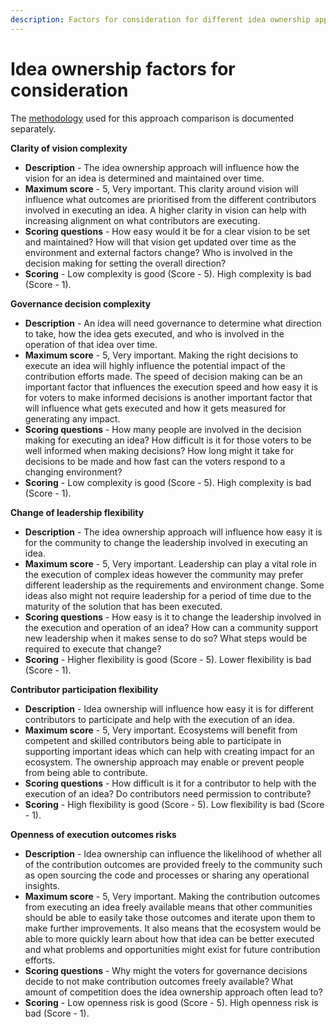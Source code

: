 ```yaml
---
description: Factors for consideration for different idea ownership approaches
---
```


# Idea ownership factors for consideration

The [methodology](https://docs.treasuries.io/analysis/approach-comparison-methodology) used for this approach comparison is documented separately.



**Clarity of vision complexity**

* **Description** - The idea ownership approach will influence how the vision for an idea is determined and maintained over time.
* **Maximum score** - 5, Very important. This clarity around vision will influence what outcomes are prioritised from the different contributors involved in executing an idea. A higher clarity in vision can help with increasing alignment on what contributors are executing.
* **Scoring questions** - How easy would it be for a clear vision to be set and maintained? How will that vision get updated over time as the environment and external factors change? Who is involved in the decision making for setting the overall direction?
* **Scoring** - Low complexity is good (Score - 5). High complexity is bad (Score - 1).



**Governance decision complexity**

* **Description** - An idea will need governance to determine what direction to take, how the idea gets executed, and who is involved in the operation of that idea over time.
* **Maximum score** - 5, Very important. Making the right decisions to execute an idea will highly influence the potential impact of the contribution efforts made. The speed of decision making can be an important factor that influences the execution speed and how easy it is for voters to make informed decisions is another important factor that will influence what gets executed and how it gets measured for generating any impact.
* **Scoring questions** - How many people are involved in the decision making for executing an idea? How difficult is it for those voters to be well informed when making decisions? How long might it take for decisions to be made and how fast can the voters respond to a changing environment?
* **Scoring** - Low complexity is good (Score - 5). High complexity is bad (Score - 1).



**Change of leadership flexibility**

* **Description** - The idea ownership approach will influence how easy it is for the community to change the leadership involved in executing an idea.
* **Maximum score** - 5, Very important. Leadership can play a vital role in the execution of complex ideas however the community may prefer different leadership as the requirements and environment change. Some ideas also might not require leadership for a period of time due to the maturity of the solution that has been executed.
* **Scoring questions** - How easy is it to change the leadership involved in the execution and operation of an idea? How can a community support new leadership when it makes sense to do so? What steps would be required to execute that change?
* **Scoring** - Higher flexibility is good (Score - 5). Lower flexibility is bad (Score - 1).



**Contributor participation flexibility**

* **Description** - Idea ownership will influence how easy it is for different contributors to participate and help with the execution of an idea.
* **Maximum score** - 5, Very important. Ecosystems will benefit from competent and skilled contributors being able to participate in supporting important ideas which can help with creating impact for an ecosystem. The ownership approach may enable or prevent people from being able to contribute.
* **Scoring questions** - How difficult is it for a contributor to help with the execution of an idea? Do contributors need permission to contribute?
* **Scoring** - High flexibility is good (Score - 5). Low flexibility is bad (Score - 1).



**Openness of execution outcomes risks**

* **Description** - Idea ownership can influence the likelihood of whether all of the contribution outcomes are provided freely to the community such as open sourcing the code and processes or sharing any operational insights.
* **Maximum score** - 5, Very important. Making the contribution outcomes from executing an idea freely available means that other communities should be able to easily take those outcomes and iterate upon them to make further improvements. It also means that the ecosystem would be able to more quickly learn about how that idea can be better executed and what problems and opportunities might exist for future contribution efforts.
* **Scoring questions** - Why might the voters for governance decisions decide to not make contribution outcomes freely available? What amount of competition does the idea ownership approach often lead to?
* **Scoring** - Low openness risk is good (Score - 5). High openness risk is bad (Score - 1).
